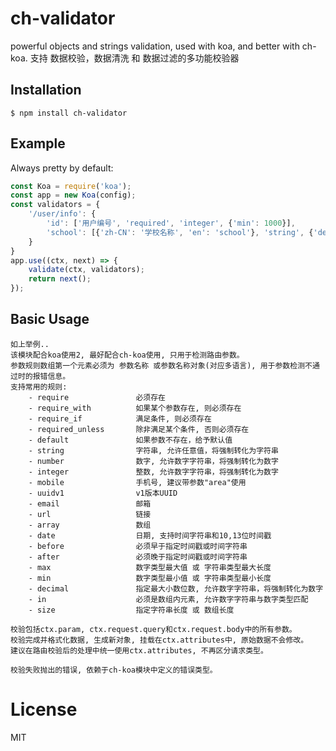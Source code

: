 
# ch-validator

  powerful objects and strings validation, used with koa, and better with ch-koa.
  支持 数据校验，数据清洗 和 数据过滤的多功能校验器

## Installation

```
$ npm install ch-validator
```


## Example

  Always pretty by default:

```js
const Koa = require('koa');
const app = new Koa(config);
const validators = {
    '/user/info': {
        'id': ['用户编号', 'required', 'integer', {'min': 1000}],
        'school': [{'zh-CN': '学校名称', 'en': 'school'}, 'string', {'default': '杭州市学军中学'}]
    }
}
app.use((ctx, next) => {
    validate(ctx, validators);
    return next();
});
```

## Basic Usage
    如上举例..
    该模块配合koa使用2, 最好配合ch-koa使用, 只用于检测路由参数。
    参数规则数组第一个元素必须为 参数名称 或参数名称对象(对应多语言), 用于参数检测不通过时的报错信息。
    支持常用的规则:
        - require               必须存在
        - require_with          如果某个参数存在, 则必须存在
        - require_if            满足条件, 则必须存在
        - required_unless       除非满足某个条件, 否则必须存在
        - default               如果参数不存在，给予默认值
        - string                字符串, 允许任意值，将强制转化为字符串
        - number                数字, 允许数字字符串，将强制转化为数字
        - integer               整数, 允许数字字符串，将强制转化为数字
        - mobile                手机号, 建议带参数"area"使用
        - uuidv1                v1版本UUID
        - email                 邮箱
        - url                   链接
        - array                 数组
        - date                  日期, 支持时间字符串和10,13位时间戳
        - before                必须早于指定时间戳或时间字符串
        - after                 必须晚于指定时间戳或时间字符串
        - max                   数字类型最大值 或 字符串类型最大长度
        - min                   数字类型最小值 或 字符串类型最小长度
        - decimal               指定最大小数位数, 允许数字字符串，将强制转化为数字
        - in                    必须是数组内元素, 允许数字字符串与数字类型匹配
        - size                  指定字符串长度 或 数组长度

    校验包括ctx.param, ctx.request.query和ctx.request.body中的所有参数。
    校验完成并格式化数据, 生成新对象, 挂载在ctx.attributes中, 原始数据不会修改。
    建议在路由校验后的处理中统一使用ctx.attributes, 不再区分请求类型。

    校验失败抛出的错误, 依赖于ch-koa模块中定义的错误类型。

# License

  MIT
